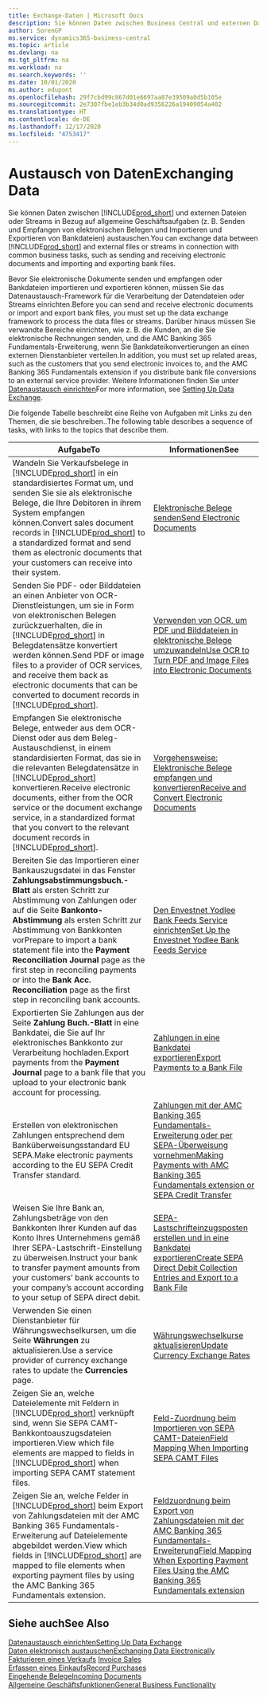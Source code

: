 ```yaml
---
title: Exchange-Daten | Microsoft Docs
description: Sie können Daten zwischen Business Central und externen Dateien oder Streams in Bezug auf allgemeine Geschäftsaufgaben (z. B. Senden und Empfangen von elektronischen Belegen und Importieren und Exportieren von Bankdateien) austauschen.
author: SorenGP
ms.service: dynamics365-business-central
ms.topic: article
ms.devlang: na
ms.tgt_pltfrm: na
ms.workload: na
ms.search.keywords: ''
ms.date: 10/01/2020
ms.author: edupont
ms.openlocfilehash: 29f7cbd99c867d01e6697aa87e39509a0d5b105e
ms.sourcegitcommit: 2e7307fbe1eb3b34d0ad9356226a19409054a402
ms.translationtype: HT
ms.contentlocale: de-DE
ms.lasthandoff: 12/17/2020
ms.locfileid: "4753417"
---
```

# <a name="exchanging-data"></a><span data-ttu-id="0e2d3-103">Austausch von Daten</span><span class="sxs-lookup"><span data-stu-id="0e2d3-103">Exchanging Data</span></span>
<span data-ttu-id="0e2d3-104">Sie können Daten zwischen [!INCLUDE[prod_short](includes/prod_short.md)] und externen Dateien oder Streams in Bezug auf allgemeine Geschäftsaufgaben (z. B. Senden und Empfangen von elektronischen Belegen und Importieren und Exportieren von Bankdateien) austauschen.</span><span class="sxs-lookup"><span data-stu-id="0e2d3-104">You can exchange data between [!INCLUDE[prod_short](includes/prod_short.md)] and external files or streams in connection with common business tasks, such as sending and receiving electronic documents and importing and exporting bank files.</span></span>  

<span data-ttu-id="0e2d3-105">Bevor Sie elektronische Dokumente senden und empfangen oder Bankdateien importieren und exportieren können, müssen Sie das Datenaustausch-Framework für die Verarbeitung der Datendateien oder Streams einrichten.</span><span class="sxs-lookup"><span data-stu-id="0e2d3-105">Before you can send and receive electronic documents or import and export bank files, you must set up the data exchange framework to process the data files or streams.</span></span> <span data-ttu-id="0e2d3-106">Darüber hinaus müssen Sie verwandte Bereiche einrichten, wie z. B. die Kunden, an die Sie elektronische Rechnungen senden, und die AMC Banking 365 Fundamentals-Erweiterung, wenn Sie Bankdateikonvertierungen an einen externen Dienstanbieter verteilen.</span><span class="sxs-lookup"><span data-stu-id="0e2d3-106">In addition, you must set up related areas, such as the customers that you send electronic invoices to, and the AMC Banking 365 Fundamentals extension if you distribute bank file conversions to an external service provider.</span></span> <span data-ttu-id="0e2d3-107">Weitere Informationen finden Sie unter [Datenaustausch einrichten](across-set-up-data-exchange.md)</span><span class="sxs-lookup"><span data-stu-id="0e2d3-107">For more information, see [Setting Up Data Exchange](across-set-up-data-exchange.md).</span></span>  

 <span data-ttu-id="0e2d3-108">Die folgende Tabelle beschreibt eine Reihe von Aufgaben mit Links zu den Themen, die sie beschreiben..</span><span class="sxs-lookup"><span data-stu-id="0e2d3-108">The following table describes a sequence of tasks, with links to the topics that describe them.</span></span>  

|<span data-ttu-id="0e2d3-109">**Aufgabe**</span><span class="sxs-lookup"><span data-stu-id="0e2d3-109">**To**</span></span>|<span data-ttu-id="0e2d3-110">**Informationen**</span><span class="sxs-lookup"><span data-stu-id="0e2d3-110">**See**</span></span>|  
|------------|-------------|  
|<span data-ttu-id="0e2d3-111">Wandeln Sie Verkaufsbelege in [!INCLUDE[prod_short](includes/prod_short.md)] in ein standardisiertes Format um, und senden Sie sie als elektronische Belege, die Ihre Debitoren in ihrem System empfangen können.</span><span class="sxs-lookup"><span data-stu-id="0e2d3-111">Convert sales document records in [!INCLUDE[prod_short](includes/prod_short.md)] to a standardized format and send them as electronic documents that your customers can receive into their system.</span></span>|[<span data-ttu-id="0e2d3-112">Elektronische Belege senden</span><span class="sxs-lookup"><span data-stu-id="0e2d3-112">Send Electronic Documents</span></span>](sales-how-to-send-electronic-documents.md)|  
|<span data-ttu-id="0e2d3-113">Senden Sie PDF- oder Bilddateien an einen Anbieter von OCR-Dienstleistungen, um sie in Form von elektronischen Belegen zurückzuerhalten, die in [!INCLUDE[prod_short](includes/prod_short.md)] in Belegdatensätze konvertiert werden können.</span><span class="sxs-lookup"><span data-stu-id="0e2d3-113">Send PDF or image files to a provider of OCR services, and receive them back as electronic documents that can be converted to document records in [!INCLUDE[prod_short](includes/prod_short.md)].</span></span>|[<span data-ttu-id="0e2d3-114">Verwenden von OCR, um PDF und Bilddateien in elektronische Belege umzuwandeln</span><span class="sxs-lookup"><span data-stu-id="0e2d3-114">Use OCR to Turn PDF and Image Files into Electronic Documents</span></span>](across-how-use-ocr-pdf-images-files.md)|  
|<span data-ttu-id="0e2d3-115">Empfangen Sie elektronische Belege, entweder aus dem OCR-Dienst oder aus dem Beleg-Austauschdienst, in einem standardisierten Format, das sie in die relevanten Belegdatensätze in [!INCLUDE[prod_short](includes/prod_short.md)] konvertieren.</span><span class="sxs-lookup"><span data-stu-id="0e2d3-115">Receive electronic documents, either from the OCR service or the document exchange service, in a standardized format that you convert to the relevant document records in [!INCLUDE[prod_short](includes/prod_short.md)].</span></span>|[<span data-ttu-id="0e2d3-116">Vorgehensweise: Elektronische Belege empfangen und konvertieren</span><span class="sxs-lookup"><span data-stu-id="0e2d3-116">Receive and Convert Electronic Documents</span></span>](purchasing-how-to-receive-and-convert-electronic-documents.md)|  
|<span data-ttu-id="0e2d3-117">Bereiten Sie das Importieren einer Bankauszugsdatei in das Fenster **Zahlungsabstimmungsbuch.-Blatt** als ersten Schritt zur Abstimmung von Zahlungen oder auf die Seite **Bankonto-Abstimmung** als ersten Schritt zur Abstimmung von Bankkonten vor</span><span class="sxs-lookup"><span data-stu-id="0e2d3-117">Prepare to import a bank statement file into the **Payment Reconciliation Journal** page as the first step in reconciling payments or into the **Bank Acc. Reconciliation** page as the first step in reconciling bank accounts.</span></span>|[<span data-ttu-id="0e2d3-118">Den Envestnet Yodlee Bank Feeds Service einrichten</span><span class="sxs-lookup"><span data-stu-id="0e2d3-118">Set Up the Envestnet Yodlee Bank Feeds Service</span></span>](bank-how-setup-bank-statement-service.md)|  
|<span data-ttu-id="0e2d3-119">Exportierten Sie Zahlungen aus der Seite **Zahlung Buch.-Blatt** in eine Bankdatei, die Sie auf Ihr elektronisches Bankkonto zur Verarbeitung hochladen.</span><span class="sxs-lookup"><span data-stu-id="0e2d3-119">Export payments from the **Payment Journal** page to a bank file that you upload to your electronic bank account for processing.</span></span>|[<span data-ttu-id="0e2d3-120">Zahlungen in eine Bankdatei exportieren</span><span class="sxs-lookup"><span data-stu-id="0e2d3-120">Export Payments to a Bank File</span></span>](finance-make-payments-with-bank-data-conversion-service-or-sepa-credit-transfer.md#exporting-payments-to-a-bank-file)|
|<span data-ttu-id="0e2d3-121">Erstellen von elektronischen Zahlungen entsprechend dem Banküberweisungsstandard EU SEPA.</span><span class="sxs-lookup"><span data-stu-id="0e2d3-121">Make electronic payments according to the EU SEPA Credit Transfer standard.</span></span>|[<span data-ttu-id="0e2d3-122">Zahlungen mit der AMC Banking 365 Fundamentals-Erweiterung oder per SEPA-Überweisung vornehmen</span><span class="sxs-lookup"><span data-stu-id="0e2d3-122">Making Payments with AMC Banking 365 Fundamentals extension or SEPA Credit Transfer</span></span>](finance-make-payments-with-bank-data-conversion-service-or-sepa-credit-transfer.md)|  
|<span data-ttu-id="0e2d3-123">Weisen Sie Ihre Bank an, Zahlungsbeträge von den Bankkonten Ihrer Kunden auf das Konto Ihres Unternehmens gemäß Ihrer SEPA-Lastschrift-Einstellung zu überweisen.</span><span class="sxs-lookup"><span data-stu-id="0e2d3-123">Instruct your bank to transfer payment amounts from your customers’ bank accounts to your company’s account according to your setup of SEPA direct debit.</span></span>|[<span data-ttu-id="0e2d3-124">SEPA-Lastschrifteinzugsposten erstellen und in eine Bankdatei exportieren</span><span class="sxs-lookup"><span data-stu-id="0e2d3-124">Create SEPA Direct Debit Collection Entries and Export to a Bank File</span></span>](finance-collect-payments-with-sepa-direct-debit.md#creating-sepa-direct-debit-collection-entries-and-export-to-a-bank-file)|  
|<span data-ttu-id="0e2d3-125">Verwenden Sie einen Dienstanbieter für Währungswechselkursen, um die Seite **Währungen** zu aktualisieren.</span><span class="sxs-lookup"><span data-stu-id="0e2d3-125">Use a service provider of currency exchange rates to update the **Currencies** page.</span></span>|[<span data-ttu-id="0e2d3-126">Währungswechselkurse aktualisieren</span><span class="sxs-lookup"><span data-stu-id="0e2d3-126">Update Currency Exchange Rates</span></span>](finance-how-update-currencies.md)|  
|<span data-ttu-id="0e2d3-127">Zeigen Sie an, welche Dateielemente mit Feldern in [!INCLUDE[prod_short](includes/prod_short.md)] verknüpft sind, wenn Sie SEPA CAMT-Bankkontoauszugsdateien importieren.</span><span class="sxs-lookup"><span data-stu-id="0e2d3-127">View which file elements are mapped to fields in [!INCLUDE[prod_short](includes/prod_short.md)] when importing SEPA CAMT statement files.</span></span>|[<span data-ttu-id="0e2d3-128">Feld-Zuordnung beim Importieren von SEPA CAMT-Dateien</span><span class="sxs-lookup"><span data-stu-id="0e2d3-128">Field Mapping When Importing SEPA CAMT Files</span></span>](across-field-mapping-when-importing-sepa-camt-files.md)|  
|<span data-ttu-id="0e2d3-129">Zeigen Sie an, welche Felder in [!INCLUDE[prod_short](includes/prod_short.md)] beim Export von Zahlungsdateien mit der AMC Banking 365 Fundamentals-Erweiterung auf Dateielemente abgebildet werden.</span><span class="sxs-lookup"><span data-stu-id="0e2d3-129">View which fields in [!INCLUDE[prod_short](includes/prod_short.md)] are mapped to file elements when exporting payment files by using the AMC Banking 365 Fundamentals extension.</span></span>|[<span data-ttu-id="0e2d3-130">Feldzuordnung beim Export von Zahlungsdateien mit der AMC Banking 365 Fundamentals-Erweiterung</span><span class="sxs-lookup"><span data-stu-id="0e2d3-130">Field Mapping When Exporting Payment Files Using the AMC Banking 365 Fundamentals extension</span></span>](across-field-mapping-when-exporting-payment-files-using-bank-data-conversion-service.md)|  

## <a name="see-also"></a><span data-ttu-id="0e2d3-131">Siehe auch</span><span class="sxs-lookup"><span data-stu-id="0e2d3-131">See Also</span></span>  
[<span data-ttu-id="0e2d3-132">Datenaustausch einrichten</span><span class="sxs-lookup"><span data-stu-id="0e2d3-132">Setting Up Data Exchange</span></span>](across-set-up-data-exchange.md)  
[<span data-ttu-id="0e2d3-133">Daten elektronisch austauschen</span><span class="sxs-lookup"><span data-stu-id="0e2d3-133">Exchanging Data Electronically</span></span>](across-data-exchange.md)  
<span data-ttu-id="0e2d3-134">[Fakturieren eines Verkaufs](sales-how-invoice-sales.md) </span><span class="sxs-lookup"><span data-stu-id="0e2d3-134">[Invoice Sales](sales-how-invoice-sales.md) </span></span>  
[<span data-ttu-id="0e2d3-135">Erfassen eines Einkaufs</span><span class="sxs-lookup"><span data-stu-id="0e2d3-135">Record Purchases</span></span>](purchasing-how-record-purchases.md)  
[<span data-ttu-id="0e2d3-136">Eingehende Belege</span><span class="sxs-lookup"><span data-stu-id="0e2d3-136">Incoming Documents</span></span>](across-income-documents.md)  
[<span data-ttu-id="0e2d3-137">Allgemeine Geschäftsfunktionen</span><span class="sxs-lookup"><span data-stu-id="0e2d3-137">General Business Functionality</span></span>](ui-across-business-areas.md)  

